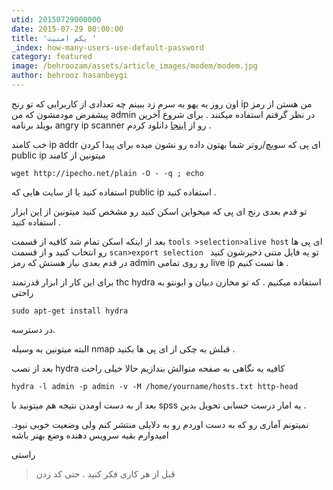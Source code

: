 ```yaml
---
utid: 20150729000000
date: 2015-07-29 00:00:00
title: 'یکم امنیت '
_index: how-many-users-use-default-password
category: featured
image: /behroozam/assets/article_images/modem/modem.jpg
author: behrooz hasanbeygi
---
```

اون روز یه یهو به سرم زد ببینم چه تعدادی از کاربرایی که تو رنج ip من هستن از رمز پیشفرض مودمشون که من admin در نظر گرفتم استفاده میکنند .
برای شروع آخرین بویلد برنامه angry ip scanner رو از [اینجا](http://angryip.org/download/#linux "angry ip scanner") دانلود کردم .

خب کامند ip addr ای پی که سویچ/روتر شما بهتون داده رو نشون میده برای پیدا کردن public ip میتونین از کامند

	wget http://ipecho.net/plain -O - -q ; echo

استفاده کنید یا از سایت هایی که public ip استفاده کنید .

تو قدم بعدی رنج ای پی که میخواین اسکن کنید رو مشخص کنید میتونین از  [این]("http://www.subnet-calculator.com" ) ابزار استفاده کنید .

بعد از اینکه اسکن تمام شد کافیه از قسمت ` tools >selection>alive host ` ای پی ها رو انتخاب کنید و از قسمت `scan>export selection ` تو یه فایل متنی ذخیرشون کنید
در قدم بعدی نیاز هستش که رمز admin رو روی تمامی live ip ها تست کنیم .

برای این کار از ابزار قدرتمند thc hydra استفاده میکنیم . که تو مخازن دبیان و ابونتو به راحتی

	sudo apt-get install hydra

در دسترسه.

البته میتونین به وسیله nmap قبلش یه چکی از ای پی ها بکنید .

بعد از نصب hydra کافیه یه نگاهی به صفحه منوالش بندازیم حالا خیلی راحت

	hydra -l admin -p admin -v -M /home/yourname/hosts.txt http-head

بعد از به دست اومدن نتیجه هم میتونید با spss یه امار درست حسابی تحویل بدین .

نمیتونم آماری رو که به دست اوردم رو به دلایلی  منتشر کنم ولی وضعیت خوبی نبود. امیدوارم بقیه سرویس دهنده وضع بهتر باشه

راستی

> قبل از هر کاری فکر کنید . حتی کد زدن
